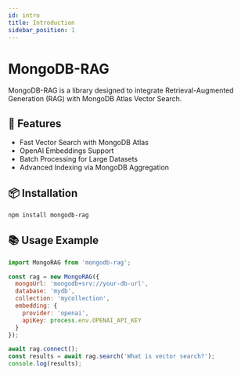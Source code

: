 ```yaml
---
id: intro
title: Introduction
sidebar_position: 1
---
```


# MongoDB-RAG

MongoDB-RAG is a library designed to integrate Retrieval-Augmented Generation (RAG) with MongoDB Atlas Vector Search.

## 🚀 Features
- Fast Vector Search with MongoDB Atlas
- OpenAI Embeddings Support
- Batch Processing for Large Datasets
- Advanced Indexing via MongoDB Aggregation

## 📦 Installation
```sh
npm install mongodb-rag
```

## 📚 Usage Example
```js
import MongoRAG from 'mongodb-rag';

const rag = new MongoRAG({
  mongoUrl: 'mongodb+srv://your-db-url',
  database: 'mydb',
  collection: 'mycollection',
  embedding: {
    provider: 'openai',
    apiKey: process.env.OPENAI_API_KEY
  }
});

await rag.connect();
const results = await rag.search('What is vector search?');
console.log(results);
```